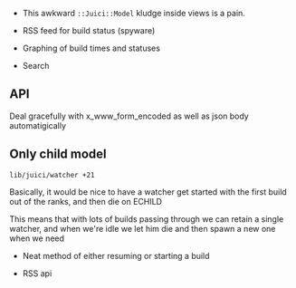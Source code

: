 * This awkward `::Juici::Model` kludge inside views is a pain.

* RSS feed for build status (spyware)

* Graphing of build times and statuses

* Search

## API

Deal gracefully with x_www_form_encoded as well as json body automatigically

## Only child model

`lib/juici/watcher +21`

Basically, it would be nice to have a watcher get started with the first build
out of the ranks, and then die on ECHILD

This means that with lots of builds passing through we can retain a single
watcher, and when we're idle we let him die and then spawn a new one when we
need

* Neat method of either resuming or starting a build

* RSS api
